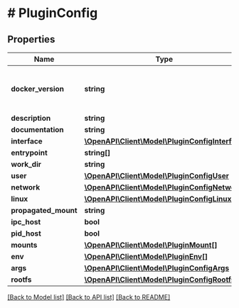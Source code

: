 # # PluginConfig

## Properties

Name | Type | Description | Notes
------------ | ------------- | ------------- | -------------
**docker_version** | **string** | Docker Version used to create the plugin | [optional]
**description** | **string** |  |
**documentation** | **string** |  |
**interface** | [**\OpenAPI\Client\Model\PluginConfigInterface**](PluginConfigInterface.md) |  |
**entrypoint** | **string[]** |  |
**work_dir** | **string** |  |
**user** | [**\OpenAPI\Client\Model\PluginConfigUser**](PluginConfigUser.md) |  | [optional]
**network** | [**\OpenAPI\Client\Model\PluginConfigNetwork**](PluginConfigNetwork.md) |  |
**linux** | [**\OpenAPI\Client\Model\PluginConfigLinux**](PluginConfigLinux.md) |  |
**propagated_mount** | **string** |  |
**ipc_host** | **bool** |  |
**pid_host** | **bool** |  |
**mounts** | [**\OpenAPI\Client\Model\PluginMount[]**](PluginMount.md) |  |
**env** | [**\OpenAPI\Client\Model\PluginEnv[]**](PluginEnv.md) |  |
**args** | [**\OpenAPI\Client\Model\PluginConfigArgs**](PluginConfigArgs.md) |  |
**rootfs** | [**\OpenAPI\Client\Model\PluginConfigRootfs**](PluginConfigRootfs.md) |  | [optional]

[[Back to Model list]](../../README.md#models) [[Back to API list]](../../README.md#endpoints) [[Back to README]](../../README.md)
